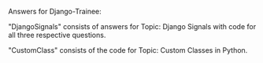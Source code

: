 Answers for Django-Trainee:



"DjangoSignals" consists of answers for Topic: Django Signals with code for all three respective questions.

"CustomClass" consists of the code for Topic: Custom Classes in Python.
